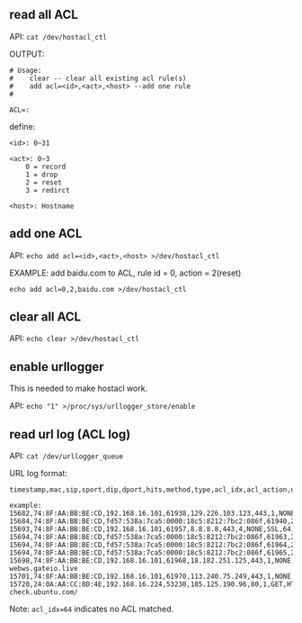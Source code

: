 ## read all ACL

API: `cat /dev/hostacl_ctl`

OUTPUT:
```
# Usage:
#    clear -- clear all existing acl rule(s)
#    add acl=<id>,<act>,<host> --add one rule
#

ACL=:
```

define:
```
<id>: 0~31

<act>: 0~3
	0 = record
	1 = drop
	2 = reset
	3 = redirct

<host>: Hostname
```

## add one ACL

API: `echo add acl=<id>,<act>,<host> >/dev/hostacl_ctl`

EXAMPLE: add baidu.com to ACL, rule id = 0, action = 2(reset)
```
echo add acl=0,2,baidu.com >/dev/hostacl_ctl
```

## clear all ACL

API: `echo clear >/dev/hostacl_ctl`

## enable urllogger

This is needed to make hostacl work.

API: `echo "1" >/proc/sys/urllogger_store/enable`

## read url log (ACL log)

API: `cat /dev/urllogger_queue`

URL log format:
```
timestamp,mac,sip,sport,dip,dport,hits,method,type,acl_idx,acl_action,url

example:
15682,74:8F:AA:BB:BE:CD,192.168.16.101,61938,129.226.103.123,443,1,NONE,SSL,64,0,otheve.beacon.qq.com
15684,74:8F:AA:BB:BE:CD,fd57:538a:7ca5:0000:18c5:8212:7bc2:086f,61940,240e:097c:002f:0002:0000:0000:0000:005c,443,1,NONE,SSL,64,0,tpstelemetry.tencent.com
15693,74:8F:AA:BB:BE:CD,192.168.16.101,61957,8.8.8.8,443,4,NONE,SSL,64,0,dns.google
15694,74:8F:AA:BB:BE:CD,fd57:538a:7ca5:0000:18c5:8212:7bc2:086f,61963,2402:4e00:0036:2fff:0000:0000:0000:008a,443,1,NONE,SSL,64,0,cube.weixinbridge.com
15694,74:8F:AA:BB:BE:CD,fd57:538a:7ca5:0000:18c5:8212:7bc2:086f,61964,2402:4e00:1020:262a:0000:9966:18c7:41fe,443,1,NONE,SSL,64,0,doc.weixin.qq.com
15694,74:8F:AA:BB:BE:CD,fd57:538a:7ca5:0000:18c5:8212:7bc2:086f,61965,240e:097c:002f:0001:0000:0000:0000:006e,443,1,NONE,SSL,64,0,aegis.qq.com
15698,74:8F:AA:BB:BE:CD,192.168.16.101,61968,18.182.251.125,443,1,NONE,SSL,64,0,fx-webws.gateio.live
15701,74:8F:AA:BB:BE:CD,192.168.16.101,61970,113.240.75.249,443,1,NONE,SSL,64,0,tpstelemetry.tencent.com
15720,24:0A:AA:CC:8D:4E,192.168.16.224,53230,185.125.190.96,80,1,GET,HTTP,64,0,connectivity-check.ubuntu.com/
```
Note: `acl_idx=64` indicates no ACL matched.
